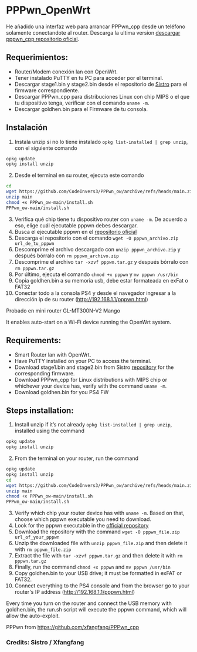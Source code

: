 # PPPwn_OpenWrt
He añadido una interfaz web para arrancar PPPwn_cpp desde un teléfono solamente conectandote al router.
Descarga la ultima version [descargar pppwn_cpp repositorio oficial](https://nightly.link/xfangfang/PPPwn_cpp/workflows/ci.yaml/main).

## Requerimientos:

- Router/Modem conexión lan con OpenWrt.
- Tener instalado PuTTY en tu PC para acceder por el terminal.
- Descargar stage1.bin y stage2.bin desde el repositorio de [Sistro](https://github.com/SiSTR0/PPPwn/releases) para el firmware correspondiente.
- Descargar PPPwn_cpp para distribuciones Linux con chip MIPS o el que tu dispositivo tenga, verificar con el comando `uname -m`.
- Descargar goldhen.bin para el Firmware de tu consola.

## Instalación

1. Instala unzip si no lo tiene instalado `opkg list-installed | grep unzip`, con el siguiente comando 
```sh
opkg update
opkg install unzip
```
2. Desde el terminal en su router, ejecuta este comando
```sh
cd 
wget https://github.com/CodeInvers3/PPPwn_ow/archive/refs/heads/main.zip
unzip main
chmod +x PPPwn_ow-main/install.sh
PPPwn_ow-main/install.sh
```
3. Verifica qué chip tiene tu dispositivo router con `uname -m`. De acuerdo a eso, elige cuál ejecutable pppwn debes descargar.
4. Busca el ejecutable pppwn en el [repositorio oficial](https://nightly.link/xfangfang/PPPwn_cpp/workflows/ci.yaml/main)
5. Descarga el repositorio con el comando `wget -O pppwn_archivo.zip url_de_tu_pppwn`
6. Descomprime el archivo descargado con `unzip pppwn_archivo.zip` y después bórralo con `rm pppwn_archivo.zip`
7. Descomprime el archivo `tar -xzvf pppwn.tar.gz` y después bórralo con `rm pppwn.tar.gz`
8. Por último, ejecuta el comando `chmod +x pppwn` y `mv pppwn /usr/bin`
9. Copia goldhen.bin a su memoria usb, debe estar formateada en exFat o FAT32
10. Conectar todo a la consola PS4 y desde el navegador ingresar a la dirección ip de su router (http://192.168.1.1/pppwn.html)

Probado en mini router GL-MT300N-V2 Mango

It enables auto-start on a Wi-Fi device running the OpenWrt system.

## Requirements:

- Smart Router lan with OpenWrt.
- Have PuTTY installed on your PC to access the terminal.
- Download stage1.bin and stage2.bin from Sistro [repository](https://github.com/SiSTR0/PPPwn/releases) for the corresponding firmware.
- Download PPPwn_cpp for Linux distributions with MIPS chip or whichever your device has, verify with the command `uname -m`.
- Download goldhen.bin for you PS4 FW

## Steps installation:

1. Install unzip if it’s not already `opkg list-installed | grep unzip`, installed using the command
```sh
opkg update
opkg install unzip
```
2. From the terminal on your router, run the command
```sh
opkg update
opkg install unzip
cd 
wget https://github.com/CodeInvers3/PPPwn_ow/archive/refs/heads/main.zip
unzip main
chmod +x PPPwn_ow-main/install.sh
PPPwn_ow-main/install.sh
```
3. Verify which chip your router device has with `uname -m`. Based on that, choose which pppwn executable you need to download.
4. Look for the pppwn executable in the [official repository](https://nightly.link/xfangfang/PPPwn_cpp/workflows/ci.yaml/main)
5. Download the repository with the command `wget -O pppwn_file.zip url_of_your_pppwn`
6. Unzip the downloaded file with `unzip pppwn_file.zip` and then delete it with `rm pppwn_file.zip`
7. Extract the file with `tar -xzvf pppwn.tar.gz` and then delete it with `rm pppwn.tar.gz`
8. Finally, run the command `chmod +x pppwn` and `mv pppwn /usr/bin`
9. Copy goldhen.bin to your USB drive; it must be formatted in exFAT or FAT32.
10. Connect everything to the PS4 console and from the browser go to your router's IP address (http://192.168.1.1/pppwn.html)

Every time you turn on the router and connect the USB memory with goldhen.bin, the run.sh script will execute the pppwn command, which will allow the auto-exploit.

PPPwn from https://github.com/xfangfang/PPPwn_cpp

### Credits: Sistro / Xfangfang
